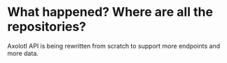 # What happened? Where are all the repositories?
Axolotl API is being rewritten from scratch to support more endpoints and more data.
